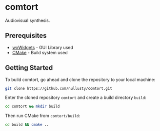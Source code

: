 # comtort

Audiovisual synthesis.

## Prerequisites

* [wxWidgets](https://github.com/wxWidgets/wxWidgets) - GUI Library used
* [CMake](https://cmake.org) - Build system used

## Getting Started

To build comtort, go ahead and clone the repository to your local machine:

```sh
git clone https://github.com/nullusty/comtort.git
```

Enter the cloned repository `comtort` and create a build directory `build`:

```sh
cd comtort && mkdir build
```

Then run CMake from `comtort/build`:

```sh
cd build && cmake ..
```
